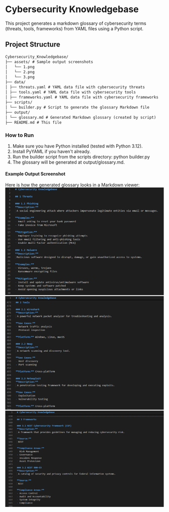 # Cybersecurity Knowledgebase

This project generates a markdown glossary of cybersecurity terms (threats, tools, frameworks) from YAML files using a Python script.

## Project Structure
```
Cybersecurity_Knowledgebase/
├── assets/ # Sample output screenshots
│   └── 1.png
│   └── 2.png
│   └── 3.png
├── data/
│ ├── threats.yaml # YAML data file with cybersecurity threats
│ ├── tools.yaml # YAML data file with cybersecurity tools
│ ├── frameworks.yaml # YAML data file with cybersecurity frameworks
├── scripts/
│ └── builder.py # Script to generate the glossary Markdown file
├── output/
│ └── glossary.md # Generated Markdown glossary (created by script)
├── README.md # This file
```
### How to Run
1. Make sure you have Python installed (tested with Python 3.12).
2. Install PyYAML if you haven't already. 
3. Run the builder script from the scripts directory:
            python builder.py
4. The glossary will be generated at output/glossary.md.

#### Example Output Screenshot

Here is how the generated glossary looks in a Markdown viewer: 
![Glossary output](assets/1.png)
![Glossary output](assets/2.png)
![Glossary output](assets/3.png)

